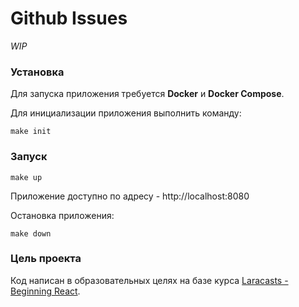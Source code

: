 # Github Issues

*WIP*

### Установка

Для запуска приложения требуется **Docker** и **Docker Compose**.

Для инициализации приложения выполнить команду:
```
make init
```

### Запуск

```
make up
```

Приложение доступно по адресу - http://localhost:8080

Остановка приложения:

```
make down
```

### Цель проекта

Код написан в образовательных целях на базе курса [Laracasts - Beginning React](https://laracasts.com/series/beginning-react). 